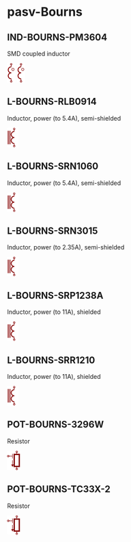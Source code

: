 # pasv-Bourns

## IND-BOURNS-PM3604
SMD coupled inductor

![IND-BOURNS-PM3604__1__1](images/pasv-Bourns__IND-BOURNS-PM3604__1__1.png?raw=true) 
![IND-BOURNS-PM3604__2__1](images/pasv-Bourns__IND-BOURNS-PM3604__2__1.png?raw=true) 

## L-BOURNS-RLB0914
Inductor, power (to 5.4A), semi-shielded

![L-BOURNS-RLB0914__1__1](images/pasv-Bourns__L-BOURNS-RLB0914__1__1.png?raw=true) 

## L-BOURNS-SRN1060
Inductor, power (to 5.4A), semi-shielded

![L-BOURNS-SRN1060__1__1](images/pasv-Bourns__L-BOURNS-SRN1060__1__1.png?raw=true) 

## L-BOURNS-SRN3015
Inductor, power (to 2.35A), semi-shielded

![L-BOURNS-SRN3015__1__1](images/pasv-Bourns__L-BOURNS-SRN3015__1__1.png?raw=true) 

## L-BOURNS-SRP1238A
Inductor, power (to 11A), shielded

![L-BOURNS-SRP1238A__1__1](images/pasv-Bourns__L-BOURNS-SRP1238A__1__1.png?raw=true) 

## L-BOURNS-SRR1210
Inductor, power (to 11A), shielded

![L-BOURNS-SRR1210__1__1](images/pasv-Bourns__L-BOURNS-SRR1210__1__1.png?raw=true) 

## POT-BOURNS-3296W
Resistor

![POT-BOURNS-3296W__1__1](images/pasv-Bourns__POT-BOURNS-3296W__1__1.png?raw=true) 

## POT-BOURNS-TC33X-2
Resistor

![POT-BOURNS-TC33X-2__1__1](images/pasv-Bourns__POT-BOURNS-TC33X-2__1__1.png?raw=true) 

